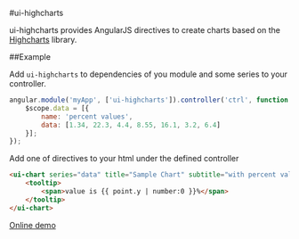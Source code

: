 #ui-highcharts

ui-highcharts provides AngularJS directives to create charts based on the [Highcharts](http://www.highcharts.com/) library.

##Example

Add `ui-highcharts` to dependencies of you module and some series to your controller.

```javascript
angular.module('myApp', ['ui-highcharts']).controller('ctrl', function ($scope) {
    $scope.data = [{
        name: 'percent values',
        data: [1.34, 22.3, 4.4, 8.55, 16.1, 3.2, 6.4]
    }];
});
```

Add one of directives to your html under the defined controller

```html
<ui-chart series="data" title="Sample Chart" subtitle="with percent values">
    <tooltip>
        <span>value is {{ point.y | number:0 }}%</span>
    </tooltip>
</ui-chart>
```

[Online demo](http://jsfiddle.net/gevgeny/LPVSz/)


